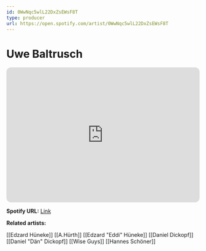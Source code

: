```yaml
---
id: 0WwNqc5wlL22DxZsEWsF8T
type: producer
url: https://open.spotify.com/artist/0WwNqc5wlL22DxZsEWsF8T
---
```

# Uwe Baltrusch

<iframe style="border-radius:12px" src="https://open.spotify.com/embed/artist/0WwNqc5wlL22DxZsEWsF8T" width="100%" height="352" frameBorder="0" allowfullscreen="" allow="autoplay; clipboard-write; encrypted-media; fullscreen; picture-in-picture" loading="lazy"></iframe>

**Spotify URL:** [Link](https://open.spotify.com/artist/0WwNqc5wlL22DxZsEWsF8T)

**Related artists:**

[[Edzard Hüneke]]
[[A.Hürth]]
[[Edzard "Eddi" Hüneke]]
[[Daniel Dickopf]]
[[Daniel "Dän" Dickopf]]
[[Wise Guys]]
[[Hannes Schöner]]
